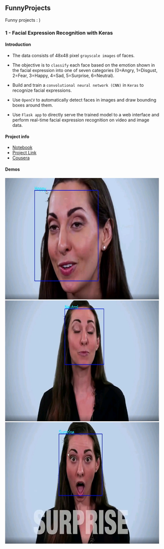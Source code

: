 ## FunnyProjects
Funny projects : )

### 1 - Facial Expression Recognition with Keras

#### Introduction
- The data consists of 48x48 pixel `grayscale images` of faces.   

- The objective is to `classify` each face based on the emotion shown in the facial expression into one of seven categories (0=Angry, 1=Disgust, 2=Fear, 3=Happy, 4=Sad, 5=Surprise, 6=Neutral).  

- Build and train a `convolutional neural network (CNN)` in `Keras` to recognize facial expressions.   

- Use `OpenCV` to automatically detect faces in images and draw bounding boxes around them.   

- Use `Flask app` to directly serve the trained model to a web interface and perform real-time facial expression recognition on video and image data. 


#### Project info
- [Notebook](https://github.com/Grindewald1900/FunnyProjects/blob/master/Facial%20Expression%20recognition/Project/Facial_Expression_Training.ipynb)  
- [Project Link](https://github.com/Grindewald1900/FunnyProjects/tree/master/Facial%20Expression%20recognition/Project)
- [Cousera](https://www.coursera.org/projects/facial-expression-recognition-keras)

#### Demos
<img src="https://github.com/Grindewald1900/FunnyProjects/blob/master/Image/Facial/1.png?raw=true" width = 500>
<img src="https://github.com/Grindewald1900/FunnyProjects/blob/master/Image/Facial/2.png?raw=true" width=500>
<img src="https://github.com/Grindewald1900/FunnyProjects/blob/master/Image/Facial/3.png?raw=true" width=500>

